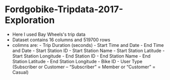 # Fordgobike-Tripdata-2017-Exploration
- Here I used Bay Wheels's trip data 
- Dataset contains 16 columns and 519700 rows
- colimns are: - Trip Duration (seconds)
               - Start Time and Date
               - End Time and Date
               - Start Station ID
               - Start Station Name
               - Start Station Latitude
               - Start Station Longitude
               - End Station ID
               - End Station Name
               - End Station Latitude
               - End Station Longitude
               - Bike ID
               - User Type (Subscriber or Customer – “Subscriber” = Member or “Customer” = Casual)
